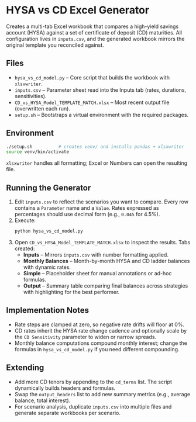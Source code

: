 # HYSA vs CD Excel Generator
Creates a multi-tab Excel workbook that compares a high-yield savings account (HYSA) against a set of certificate of deposit (CD) maturities. All configuration lives in `inputs.csv`, and the generated workbook mirrors the original template you reconciled against.

## Files

- `hysa_vs_cd_model.py` – Core script that builds the workbook with `xlsxwriter`.
- `inputs.csv` – Parameter sheet read into the Inputs tab (rates, durations, sensitivities).
- `CD_vs_HYSA_Model_TEMPLATE_MATCH.xlsx` – Most recent output file (overwritten each run).
- `setup.sh` – Bootstraps a virtual environment with the required packages.

## Environment

```bash
./setup.sh          # creates venv/ and installs pandas + xlsxwriter
source venv/bin/activate
```

`xlsxwriter` handles all formatting; Excel or Numbers can open the resulting file.

## Running the Generator

1. Edit `inputs.csv` to reflect the scenarios you want to compare. Every row contains a `Parameter` name and a `Value`. Rates expressed as percentages should use decimal form (e.g., `0.045` for 4.5%).
2. Execute:
   ```bash
   python hysa_vs_cd_model.py
   ```
3. Open `CD_vs_HYSA_Model_TEMPLATE_MATCH.xlsx` to inspect the results. Tabs created:
   - **Inputs** – Mirrors `inputs.csv` with number formatting applied.
   - **Monthly Balances** – Month-by-month HYSA and CD ladder balances with dynamic rates.
   - **Simple** – Placeholder sheet for manual annotations or ad-hoc formulas.
   - **Output** – Summary table comparing final balances across strategies with highlighting for the best performer.

## Implementation Notes

- Rate steps are clamped at zero, so negative rate drifts will floor at 0%.
- CD rates inherit the HYSA rate change cadence and optionally scale by the `CD Sensitivity` parameter to widen or narrow spreads.
- Monthly balance computations compound monthly interest; change the formulas in `hysa_vs_cd_model.py` if you need different compounding.

## Extending

- Add more CD tenors by appending to the `cd_terms` list. The script dynamically builds headers and formulas.
- Swap the `output_headers` list to add new summary metrics (e.g., average balance, total interest).
- For scenario analysis, duplicate `inputs.csv` into multiple files and generate separate workbooks per scenario.
